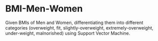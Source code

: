 # BMI-Men-Women

Given BMIs of Men and Women, differentiating them into different categories (overweight, fit, slightly-overweight, extremely-overweight, under-weight, malnorished)
using Support Vector Machine.
